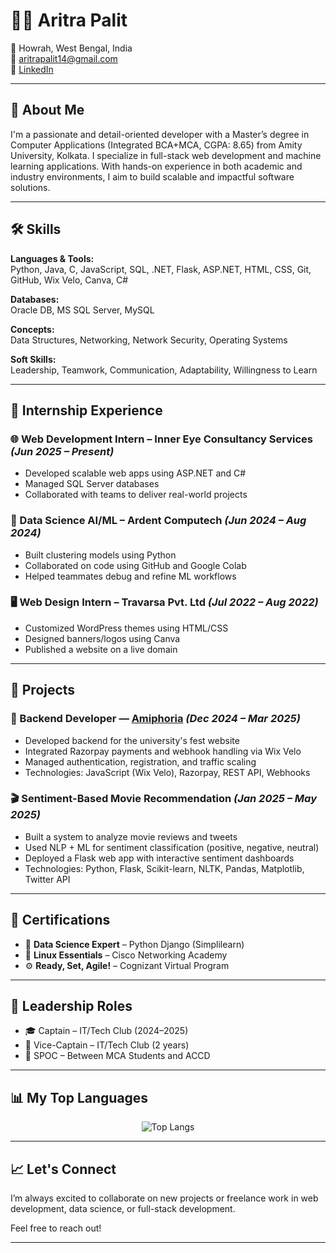 # 👨‍💻 Aritra Palit

📍 Howrah, West Bengal, India  
📧 aritrapalit14@gmail.com  
🔗 [LinkedIn](https://www.linkedin.com/in/aritra-palit/)   

---

## 🚀 About Me

I'm a passionate and detail-oriented developer with a Master’s degree in Computer Applications (Integrated BCA+MCA, CGPA: 8.65) from Amity University, Kolkata. I specialize in full-stack web development and machine learning applications. With hands-on experience in both academic and industry environments, I aim to build scalable and impactful software solutions.

---

## 🛠️ Skills

**Languages & Tools:**  
Python, Java, C, JavaScript, SQL, .NET, Flask, ASP.NET, HTML, CSS, Git, GitHub, Wix Velo, Canva, C#

**Databases:**  
Oracle DB, MS SQL Server, MySQL

**Concepts:**  
Data Structures, Networking, Network Security, Operating Systems

**Soft Skills:**  
Leadership, Teamwork, Communication, Adaptability, Willingness to Learn

---

## 💼 Internship Experience

### 🌐 Web Development Intern – Inner Eye Consultancy Services *(Jun 2025 – Present)*
- Developed scalable web apps using ASP.NET and C#
- Managed SQL Server databases
- Collaborated with teams to deliver real-world projects

### 🤖 Data Science AI/ML – Ardent Computech *(Jun 2024 – Aug 2024)*
- Built clustering models using Python
- Collaborated on code using GitHub and Google Colab
- Helped teammates debug and refine ML workflows

### 🖥️ Web Design Intern – Travarsa Pvt. Ltd *(Jul 2022 – Aug 2022)*
- Customized WordPress themes using HTML/CSS
- Designed banners/logos using Canva
- Published a website on a live domain

---

## 📂 Projects

### 🔧 Backend Developer — [Amiphoria](https://amiphoria.in) *(Dec 2024 – Mar 2025)*
- Developed backend for the university's fest website
- Integrated Razorpay payments and webhook handling via Wix Velo
- Managed authentication, registration, and traffic scaling
- Technologies: JavaScript (Wix Velo), Razorpay, REST API, Webhooks

### 🎬 Sentiment-Based Movie Recommendation *(Jan 2025 – May 2025)*
- Built a system to analyze movie reviews and tweets
- Used NLP + ML for sentiment classification (positive, negative, neutral)
- Deployed a Flask web app with interactive sentiment dashboards
- Technologies: Python, Flask, Scikit-learn, NLTK, Pandas, Matplotlib, Twitter API

---

## 📜 Certifications

- 🧠 **Data Science Expert** – Python Django (Simplilearn)  
- 🐧 **Linux Essentials** – Cisco Networking Academy  
- ⚙️ **Ready, Set, Agile!** – Cognizant Virtual Program  

---

## 👑 Leadership Roles

- 🎓 Captain – IT/Tech Club (2024–2025)  
- 🧭 Vice-Captain – IT/Tech Club (2 years)  
- 🔗 SPOC – Between MCA Students and ACCD  

---
## 📊 My Top Languages

<div align="center">
  <img src="https://github-readme-stats.vercel.app/api/top-langs/?username=Aritra-Palit&layout=compact" alt="Top Langs" />
</div>

---

## 📈 Let's Connect

I’m always excited to collaborate on new projects or freelance work in web development, data science, or full-stack development.

Feel free to reach out!

---
